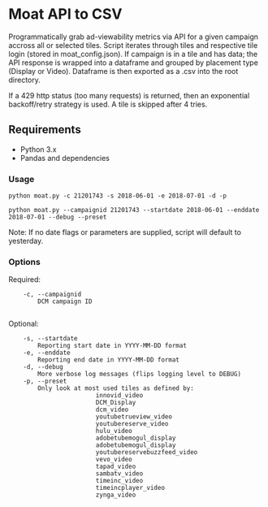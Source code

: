 # Moat API to CSV
Programmatically grab ad-viewability metrics via API for a given campaign accross all or selected tiles. Script iterates through tiles and respective tile login (stored in moat_config.json). If campaign is in a tile and has data; the API response is wrapped into a dataframe and grouped by placement type (Display or Video). Dataframe is then exported as a .csv into the root directory.

If a 429 http status (too many requests) is returned, then an exponential backoff/retry strategy is used. A tile is skipped after 4 tries. 
 

## Requirements
- Python 3.x
- Pandas and dependencies
### Usage
```
python moat.py -c 21201743 -s 2018-06-01 -e 2018-07-01 -d -p
```
```
python moat.py --campaignid 21201743 --startdate 2018-06-01 --enddate 2018-07-01 --debug --preset
```
Note: 
If no date flags or parameters are supplied, script will default to yesterday.


### Options
Required: 
``` 
    -c, --campaignid
        DCM campaign ID 
        
```


Optional:
```
    -s, --startdate  
        Reporting start date in YYYY-MM-DD format
    -e, --enddate  
        Reporting end date in YYYY-MM-DD format
    -d, --debug  
        More verbose log messages (flips logging level to DEBUG)
    -p, --preset  
        Only look at most used tiles as defined by:
                        innovid_video
                        DCM_Display
                        dcm_video
                        youtubetrueview_video
                        youtubereserve_video
                        hulu_video
                        adobetubemogul_display
                        adobetubemogul_display
                        youtubereservebuzzfeed_video
                        vevo_video
                        tapad_video
                        sambatv_video
                        timeinc_video
                        timeincplayer_video
                        zynga_video
```
